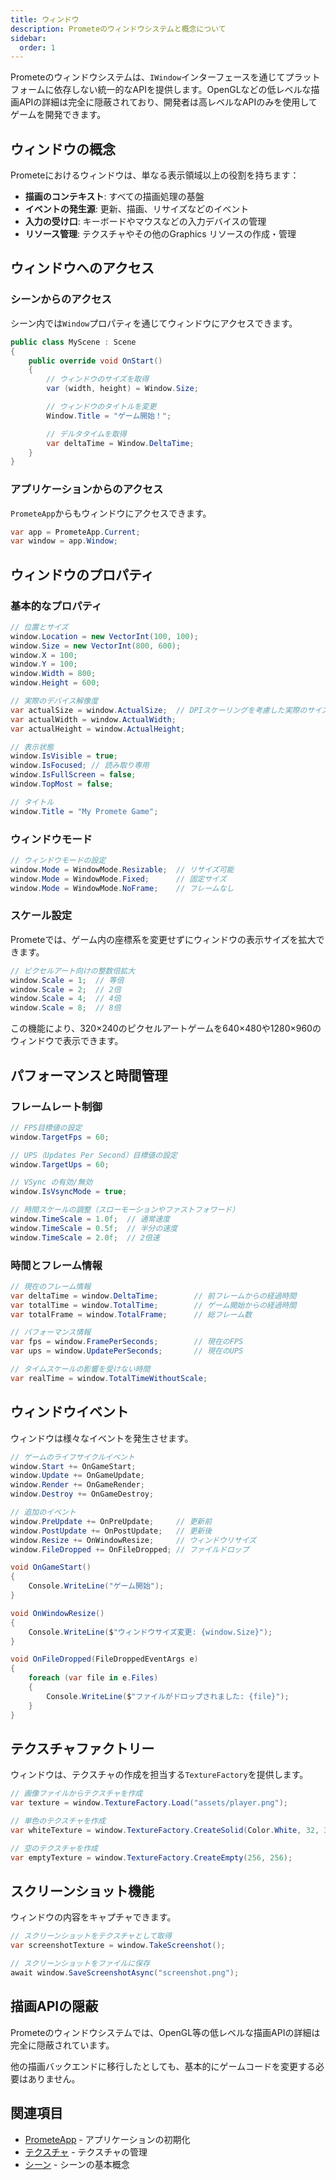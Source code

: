 ```yaml
---
title: ウィンドウ
description: Prometeのウィンドウシステムと概念について
sidebar:
  order: 1
---
```


Prometeのウィンドウシステムは、`IWindow`インターフェースを通じてプラットフォームに依存しない統一的なAPIを提供します。OpenGLなどの低レベルな描画APIの詳細は完全に隠蔽されており、開発者は高レベルなAPIのみを使用してゲームを開発できます。

## ウィンドウの概念

Prometeにおけるウィンドウは、単なる表示領域以上の役割を持ちます：

- **描画のコンテキスト**: すべての描画処理の基盤
- **イベントの発生源**: 更新、描画、リサイズなどのイベント
- **入力の受け口**: キーボードやマウスなどの入力デバイスの管理
- **リソース管理**: テクスチャやその他のGraphics リソースの作成・管理

## ウィンドウへのアクセス

### シーンからのアクセス

シーン内では`Window`プロパティを通じてウィンドウにアクセスできます。

```csharp
public class MyScene : Scene
{
    public override void OnStart()
    {
        // ウィンドウのサイズを取得
        var (width, height) = Window.Size;

        // ウィンドウのタイトルを変更
        Window.Title = "ゲーム開始！";

        // デルタタイムを取得
        var deltaTime = Window.DeltaTime;
    }
}
```

### アプリケーションからのアクセス

`PrometeApp`からもウィンドウにアクセスできます。

```csharp
var app = PrometeApp.Current;
var window = app.Window;
```

## ウィンドウのプロパティ

### 基本的なプロパティ

```csharp
// 位置とサイズ
window.Location = new VectorInt(100, 100);
window.Size = new VectorInt(800, 600);
window.X = 100;
window.Y = 100;
window.Width = 800;
window.Height = 600;

// 実際のデバイス解像度
var actualSize = window.ActualSize;  // DPIスケーリングを考慮した実際のサイズ
var actualWidth = window.ActualWidth;
var actualHeight = window.ActualHeight;

// 表示状態
window.IsVisible = true;
window.IsFocused; // 読み取り専用
window.IsFullScreen = false;
window.TopMost = false;

// タイトル
window.Title = "My Promete Game";
```

### ウィンドウモード

```csharp
// ウィンドウモードの設定
window.Mode = WindowMode.Resizable;  // リサイズ可能
window.Mode = WindowMode.Fixed;      // 固定サイズ
window.Mode = WindowMode.NoFrame;    // フレームなし
```

### スケール設定

Prometeでは、ゲーム内の座標系を変更せずにウィンドウの表示サイズを拡大できます。

```csharp
// ピクセルアート向けの整数倍拡大
window.Scale = 1;  // 等倍
window.Scale = 2;  // 2倍
window.Scale = 4;  // 4倍
window.Scale = 8;  // 8倍
```

この機能により、320×240のピクセルアートゲームを640×480や1280×960のウィンドウで表示できます。

## パフォーマンスと時間管理

### フレームレート制御

```csharp
// FPS目標値の設定
window.TargetFps = 60;

// UPS（Updates Per Second）目標値の設定
window.TargetUps = 60;

// VSync の有効/無効
window.IsVsyncMode = true;

// 時間スケールの調整（スローモーションやファストフォワード）
window.TimeScale = 1.0f;  // 通常速度
window.TimeScale = 0.5f;  // 半分の速度
window.TimeScale = 2.0f;  // 2倍速
```

### 時間とフレーム情報

```csharp
// 現在のフレーム情報
var deltaTime = window.DeltaTime;        // 前フレームからの経過時間
var totalTime = window.TotalTime;        // ゲーム開始からの経過時間
var totalFrame = window.TotalFrame;      // 総フレーム数

// パフォーマンス情報
var fps = window.FramePerSeconds;        // 現在のFPS
var ups = window.UpdatePerSeconds;       // 現在のUPS

// タイムスケールの影響を受けない時間
var realTime = window.TotalTimeWithoutScale;
```

## ウィンドウイベント

ウィンドウは様々なイベントを発生させます。

```csharp
// ゲームのライフサイクルイベント
window.Start += OnGameStart;
window.Update += OnGameUpdate;
window.Render += OnGameRender;
window.Destroy += OnGameDestroy;

// 追加のイベント
window.PreUpdate += OnPreUpdate;     // 更新前
window.PostUpdate += OnPostUpdate;   // 更新後
window.Resize += OnWindowResize;     // ウィンドウリサイズ
window.FileDropped += OnFileDropped; // ファイルドロップ

void OnGameStart()
{
    Console.WriteLine("ゲーム開始");
}

void OnWindowResize()
{
    Console.WriteLine($"ウィンドウサイズ変更: {window.Size}");
}

void OnFileDropped(FileDroppedEventArgs e)
{
    foreach (var file in e.Files)
    {
        Console.WriteLine($"ファイルがドロップされました: {file}");
    }
}
```

## テクスチャファクトリー

ウィンドウは、テクスチャの作成を担当する`TextureFactory`を提供します。

```csharp
// 画像ファイルからテクスチャを作成
var texture = window.TextureFactory.Load("assets/player.png");

// 単色のテクスチャを作成
var whiteTexture = window.TextureFactory.CreateSolid(Color.White, 32, 32);

// 空のテクスチャを作成
var emptyTexture = window.TextureFactory.CreateEmpty(256, 256);
```

## スクリーンショット機能

ウィンドウの内容をキャプチャできます。

```csharp
// スクリーンショットをテクスチャとして取得
var screenshotTexture = window.TakeScreenshot();

// スクリーンショットをファイルに保存
await window.SaveScreenshotAsync("screenshot.png");
```

## 描画APIの隠蔽

Prometeのウィンドウシステムでは、OpenGL等の低レベルな描画APIの詳細は完全に隠蔽されています。

他の描画バックエンドに移行したとしても、基本的にゲームコードを変更する必要はありません。

## 関連項目

- [PrometeApp](/guide/manual/app) - アプリケーションの初期化
- [テクスチャ](/guide/graphics/textures) - テクスチャの管理
- [シーン](/guide/graphics/scene) - シーンの基本概念
